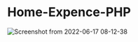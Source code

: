 # Home-Expence-PHP
![Screenshot from 2022-06-17 08-12-38](https://user-images.githubusercontent.com/63939999/174214744-6df23433-198d-4672-8f23-ec7a5f74d744.png)
